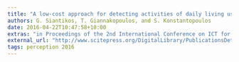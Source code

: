 ```yaml
---
title: "A low-cost approach for detecting activities of daily living using audio information: A use case on bathroom activity monitoring"
authors: G. Siantikos, T. Giannakopoulos, and S. Konstantopoulos
date: 2016-04-22T10:47:58+10:00
extras: "in Proceedings of the 2nd International Conference on ICT for Ageing Well and e-Health (ICT4AWE 2016), Rome, 21-22 April 2016."
external_url: "http://www.scitepress.org/DigitalLibrary/PublicationsDetail.aspx?ID=B0+mE34WbeI=&t=1"
tags: perception 2016
---
```

 <!--In this paper, we present an architecture for recognizing events related to activities of daily living in the context of a health monitoring environment. The proposed approach explores the integration of a Raspberry PI singleboard PC both as an audio acquisition and analysis unit. A set of real-time feature extraction and classification procedures has been implemented and integrated on the Raspberry PI device, in order to provide continuous and online audio event recognition. In addition, a tuning and calibration workflow is presented, according to which the technicians installing the device in a fast ans user-friendly manner, without any requirements for machine learning expertise. The proposed approach has been evaluated against a particular scenario that is rather important in the context of any healthcare monitoring system for the elder, namely the ”bathroom scenario” according to which a single microphone installed on a Raspberry PI device is used to monitor bathroom activity in a 24/7 basis. Experimental results indicate a satisfactory performance rate on the classification process (around 70% for five bathroom-related audio classes) even when less than two minutes of annotated data are used for training in the installation procedure. This makes the whole procedure non demanding in terms of time and effort needed to be calibrated by the technician.-->
